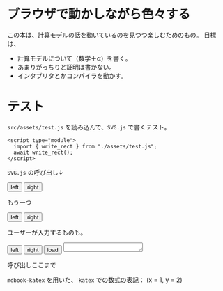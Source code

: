 # ブラウザで動かしながら色々する

この本は、計算モデルの話を動いているのを見つつ楽しむためのもの。
目標は、

- 計算モデルについて（数学＋α）を書く。
- あまりがっちりと証明は書かない。
- インタプリタとかコンパイラを動かす。

# テスト

`src/assets/test.js` を読み込んで、`SVG.js` で書くテスト。
```
<script type="module">
  import { write_rect } from "./assets/test.js";
  await write_rect();
</script>
```

<script type="module">
  import { load } from "./assets/generated/test_global_tape/test_global_tape_glue.js";
  await load();
  document.dispatchEvent(new Event("wasm-ready"));
</script>

`SVG.js` の呼び出し↓
<div id="svg_test1">
<button id="left1"> left </button>
<button id="right1"> right </button>

<script type="module">
  import { ready, tape_init } from "./assets/generated/test_global_tape/test_global_tape_glue.js";
  await ready;
  let tape_reload = tape_init("svg_test1", "left1", "right1");
  tape_reload("1,2,3 | 4 | 5,6,7");
</script>
</div>

もう一つ

<div id="svg_test2">
<button id="left2"> left </button>
<button id="right2"> right </button>

<script type="module">
  import { ready, tape_init } from "./assets/generated/test_global_tape/test_global_tape_glue.js";
  await ready;
  let tape_reload = tape_init("svg_test2", "left2", "right2");

  const res = await fetch("./assets/component/test_global_tape/tape.txt");
  const text = await res.text();
  tape_reload(text);
</script>
</div>

ユーザーが入力するものも。

<div id="svg_test3">
<button id="left3"> left </button>
<button id="right3"> right </button>
<button id="load"> load </button>
<textarea id="user_defined" rows="1"></textarea>

<script type="module">
  import { ready, tape_init } from "./assets/generated/test_global_tape/test_global_tape_glue.js";
  await ready;
  let tape_reload = tape_init("svg_test3", "left3", "right3");
  
  document.getElementById("load").addEventListener("click", () => {
      const tape_str = document.getElementById("user_defined").value.trim();
      tape_reload(tape_str);
    });
</script>
</div>

呼び出しここまで

`mdbook-katex` を用いた、 `katex` での数式の表記： \(x = 1, y = 2\)
